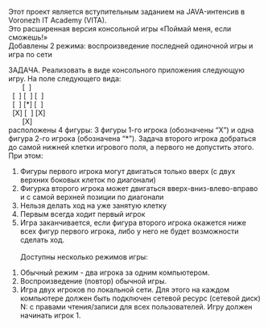 Этот проект является вступительным заданием на JAVA-интенсив в Voronezh IT Academy (VITA).
<br>Это расширенная версия консольной игры «Поймай меня, если сможешь!»
<br>Добавлены 2 режима: воспроизведение последней одиночной игры и игра по сети

ЗАДАЧА. Реализовать в виде консольного приложения следующую игру.
На поле следующего вида:
<br>&nbsp;&nbsp;&nbsp;&nbsp;&nbsp;&nbsp; [&nbsp;&nbsp;]
<br>&nbsp; [&nbsp;&nbsp;] [&nbsp;&nbsp;] [&nbsp;&nbsp;]
<br>&nbsp; [&nbsp;&nbsp;] [\*] [&nbsp;&nbsp;]
<br>&nbsp; [X] [&nbsp;&nbsp;] [X]
<br>&nbsp;&nbsp;&nbsp;&nbsp;&nbsp;&nbsp; [X]
<br> расположены 4 фигуры: 3 фигуры 1-го игрока (обозначены “X”) и одна фигура 2-го игрока (обозначена “*”).
Задача второго игрока добраться до самой нижней клетки игрового поля, а первого не допустить этого. При этом:
1) Фигуры первого игрока могут двигаться только вверх (с двух верхних боковых клеток по диагонали)
2) Фигурка второго игрока может двигаться вверх-вниз-влево-вправо и с самой верхней позиции по диагонали
3) Нельзя делать ход на уже занятую клетку
4) Первым всегда ходит первый игрок
5) Игра заканчивается, если фигура второго игрока окажется ниже всех фигур первого игрока, либо у него не будет возможности сделать ход.<br>
<br>Доступны несколько режимов игры:
1. Обычный режим - два игрока за одним компьютером.
2. Воспроизведение (повтор) обычной игры.
3. Игра двух игроков по локальной сети. Для этого на каждом компьютере должен быть подключен сетевой ресурс (сетевой диск) N: с правами чтения/записи для всех пользователей. Игру должен начинать игрок 1.
